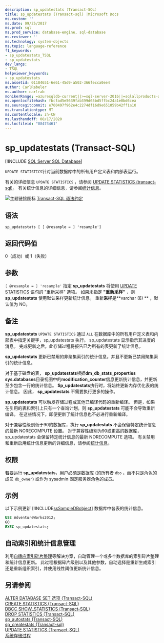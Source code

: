 ```yaml
---
description: sp_updatestats (Transact-SQL)
title: sp_updatestats (Transact-sql) |Microsoft Docs
ms.custom: ''
ms.date: 09/25/2017
ms.prod: sql
ms.prod_service: database-engine, sql-database
ms.reviewer: ''
ms.technology: system-objects
ms.topic: language-reference
f1_keywords:
- sp_updatestats_TSQL
- sp_updatestats
dev_langs:
- TSQL
helpviewer_keywords:
- sp_updatestats
ms.assetid: 01184651-6e61-45d9-a502-366fecca0ee4
author: CarlRabeler
ms.author: carlrab
monikerRange: =azuresqldb-current||>=sql-server-2016||=sqlallproducts-allversions||>=sql-server-linux-2017||=azuresqldb-mi-current
ms.openlocfilehash: fbcfad5e5639fab399d65bd5ffbc24a1e0bd6cea
ms.sourcegitcommit: e700497f962e4c2274df16d9e651059b42ff1a10
ms.translationtype: MT
ms.contentlocale: zh-CN
ms.lasthandoff: 08/17/2020
ms.locfileid: "88473461"
---
```

# <a name="sp_updatestats-transact-sql"></a>sp_updatestats (Transact-SQL)
[!INCLUDE [SQL Server SQL Database](../../includes/applies-to-version/sql-asdb.md)]

`UPDATE STATISTICS`针对当前数据库中的所有用户定义表和内部表运行。  
  
有关的详细信息 `UPDATE STATISTICS` ，请参阅 [UPDATE STATISTICS &#40;transact-sql&#41;](../../t-sql/statements/update-statistics-transact-sql.md)。 有关统计信息的详细信息，请参阅[统计信息](../../relational-databases/statistics/statistics.md)。  
    
 ![主题链接图标](../../database-engine/configure-windows/media/topic-link.gif "“主题链接”图标") [Transact-SQL 语法约定](../../t-sql/language-elements/transact-sql-syntax-conventions-transact-sql.md)  
  
## <a name="syntax"></a>语法  
  
```  
sp_updatestats [ [ @resample = ] 'resample']  
```  
  
## <a name="return-code-values"></a>返回代码值  
 0（成功）或 1（失败）  
  
## <a name="arguments"></a>参数  
`[ @resample = ] 'resample'` 指定 **sp_updatestats** 将使用 [UPDATE STATISTICS](../../t-sql/statements/update-statistics-transact-sql.md) 语句的 "重新采样" 选项。 如果未指定 **"重新采样"** ，则 **sp_updatestats** 使用默认采样更新统计信息。 重新**采样**是**varchar (8) ** ，默认值为 NO。  
  
## <a name="remarks"></a>备注  
 **sp_updatestats** `UPDATE STATISTICS` 通过 `ALL` 在数据库中的所有用户定义表和内部表中指定关键字，sp_updatestats 执行。 sp_updatestats 显示指示其进度的消息。 完成更新之后，此存储过程将报告已为所有的表更新了统计信息。  
  
**sp_updatestats** 更新已禁用的非聚集索引的统计信息，并且不更新已禁用聚集索引的统计信息。  
  
对于基于磁盘的表， **sp_updatestats**根据**dm_db_stats_properties sys.databases**目录视图中的**modification_counter**信息更新统计信息，并更新至少包含一行的统计信息。 **Sp_updatestats**执行时，将始终更新内存优化表的统计信息。 因此， **sp_updatestats** 不需要执行更多的操作。  
  
**sp_updatestats** 可以触发存储过程或其他已编译代码的重新编译。 但是，如果在引用的表和索引上只有一个查询计划，则 **sp_updatestats** 可能不会导致重新编译。 在这些情况下，即便更新了统计信息也不必进行重新编译。  
  
对于兼容性级别低于90的数据库，执行 **sp_updatestats** 不会保留特定统计信息的最新 NORECOMPUTE 设置。 对于兼容性级别为90或更高的数据库，sp_updatestats 会保留特定统计信息的最新 NORECOMPUTE 选项。 有关禁用和重新启用统计信息更新的详细信息，请参阅[统计信息](../../relational-databases/statistics/statistics.md)。  
  
## <a name="permissions"></a>权限  

若要运行 **sp_updatestats**，用户必须是数据库 (的所有者 `dbo` ，而不只是角色的成员 `db_owner`) 或作为 sysadmin 固定服务器角色的成员。

## <a name="examples"></a>示例  
以下示例更新 [!INCLUDE[ssSampleDBobject](../../includes/sssampledbobject-md.md)] 数据库中各表的统计信息。  
  
```sql  
USE AdventureWorks2012;  
GO  
EXEC sp_updatestats;   
```  

## <a name="automatic-index-and-statistics-management"></a>自动索引和统计信息管理
利用[自适应索引碎片整理](https://github.com/Microsoft/tigertoolbox/tree/master/AdaptiveIndexDefrag)等解决方案，自动管理一个或多个数据库的索引碎片整理和统计信息更新。 此过程根据碎片级别以及其他参数，自动选择是重新生成索引还是重新组织索引，并使用线性阈值更新统计信息。

## <a name="see-also"></a>另请参阅  
 [ALTER DATABASE SET 选项 (Transact-SQL)](../../t-sql/statements/alter-database-transact-sql-set-options.md)   
 [CREATE STATISTICS (Transact-SQL)](../../t-sql/statements/create-statistics-transact-sql.md)   
 [DBCC SHOW_STATISTICS (Transact-SQL)](../../t-sql/database-console-commands/dbcc-show-statistics-transact-sql.md)   
 [DROP STATISTICS (Transact-SQL)](../../t-sql/statements/drop-statistics-transact-sql.md)   
 [sp_autostats (Transact-SQL)](../../relational-databases/system-stored-procedures/sp-autostats-transact-sql.md)   
 [sp_createstats &#40;Transact-sql&#41;](../../relational-databases/system-stored-procedures/sp-createstats-transact-sql.md)   
 [UPDATE STATISTICS (Transact-SQL)](../../t-sql/statements/update-statistics-transact-sql.md)   
 [系统存储过程](../../relational-databases/system-stored-procedures/system-stored-procedures-transact-sql.md)  
 
